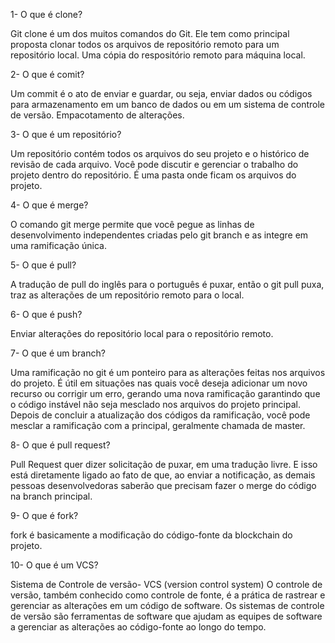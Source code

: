 1- O que é clone?

Git clone é um dos muitos comandos do Git. Ele tem como principal proposta clonar todos
os arquivos de repositório remoto para um repositório local.
Uma cópia do respositório remoto para máquina local.

2- O que é comit?

Um commit é o ato de enviar e guardar, ou seja, enviar dados ou códigos para
armazenamento em um banco de dados ou em um sistema de controle de versão.
Empacotamento de alterações.

3- O que é um repositório?

Um repositório contém todos os arquivos do seu projeto e o histórico de revisão de cada
arquivo. Você pode discutir e gerenciar o trabalho do projeto dentro do repositório.
É uma pasta onde ficam os arquivos do projeto.

4- O que é merge?

O comando git merge permite que você pegue as linhas de desenvolvimento independentes
criadas pelo git branch e as integre em uma ramificação única.

5- O que é pull?

A tradução de pull do inglês para o português é puxar, então o git pull puxa, traz 
as alterações de um repositório remoto para o local.

6- O que é push?

Enviar alterações do repositório local para o repositório remoto.

7- O que é um branch?

Uma ramificação no git é um ponteiro para as alterações feitas nos arquivos do projeto.
É útil em situações nas quais você deseja adicionar um novo recurso ou corrigir um erro,
gerando uma nova ramificação garantindo que o código instável não seja mesclado nos
arquivos do projeto principal. Depois de concluir a atualização dos códigos da ramificação,
você pode mesclar a ramificação com a principal, geralmente chamada de master.

8- O que é pull request?

Pull Request quer dizer solicitação de puxar, em uma tradução livre. E isso está diretamente
ligado ao fato de que, ao enviar a notificação, as demais pessoas desenvolvedoras saberão que
precisam fazer o merge do código na branch principal.

9- O que é fork?

fork é basicamente a modificação do código-fonte da blockchain do projeto.

10- O que é um VCS?

Sistema de Controle de versão- VCS (version control system)
O controle de versão, também conhecido como controle de fonte, é a prática de rastrear
e gerenciar as alterações em um código de software. Os sistemas de controle de versão são
ferramentas de software que ajudam as equipes de software a gerenciar as alterações ao
código-fonte ao longo do tempo.

